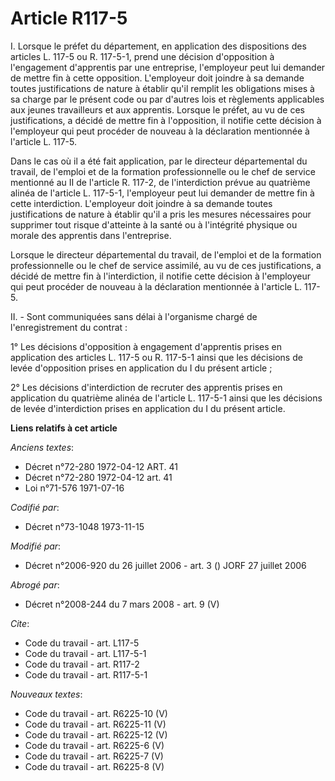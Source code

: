 # Article R117-5

I. Lorsque le préfet du département, en application des dispositions des articles L. 117-5 ou R. 117-5-1, prend une décision
d'opposition à l'engagement d'apprentis par une entreprise, l'employeur peut lui demander de mettre fin à cette opposition.
L'employeur doit joindre à sa demande toutes justifications de nature à établir qu'il remplit les obligations mises à sa
charge par le présent code ou par d'autres lois et règlements applicables aux jeunes travailleurs et aux apprentis. Lorsque
le préfet, au vu de ces justifications, a décidé de mettre fin à l'opposition, il notifie cette décision à l'employeur qui
peut procéder de nouveau à la déclaration mentionnée à l'article L. 117-5.

Dans le cas où il a été fait application, par le directeur départemental du travail, de l'emploi et de la formation
professionnelle ou le chef de service mentionné au II de l'article R. 117-2, de l'interdiction prévue au quatrième alinéa de
l'article L. 117-5-1, l'employeur peut lui demander de mettre fin à cette interdiction. L'employeur doit joindre à sa demande
toutes justifications de nature à établir qu'il a pris les mesures nécessaires pour supprimer tout risque d'atteinte à la
santé ou à l'intégrité physique ou morale des apprentis dans l'entreprise.

Lorsque le directeur départemental du travail, de l'emploi et de la formation professionnelle ou le chef de service assimilé,
au vu de ces justifications, a décidé de mettre fin à l'interdiction, il notifie cette décision à l'employeur qui peut
procéder de nouveau à la déclaration mentionnée à l'article L. 117-5.

II. - Sont communiquées sans délai à l'organisme chargé de l'enregistrement du contrat :

1° Les décisions d'opposition à engagement d'apprentis prises en application des articles L. 117-5 ou R. 117-5-1 ainsi que
les décisions de levée d'opposition prises en application du I du présent article ;

2° Les décisions d'interdiction de recruter des apprentis prises en application du quatrième alinéa de l'article L. 117-5-1
ainsi que les décisions de levée d'interdiction prises en application du I du présent article.

**Liens relatifs à cet article**

_Anciens textes_:

  - Décret n°72-280 1972-04-12 ART. 41
  - Décret n°72-280 1972-04-12 art. 41
  - Loi n°71-576 1971-07-16

_Codifié par_:

  - Décret n°73-1048 1973-11-15

_Modifié par_:

  - Décret n°2006-920 du 26 juillet 2006 - art. 3 () JORF 27 juillet 2006

_Abrogé par_:

  - Décret n°2008-244 du 7 mars 2008 - art. 9 (V)

_Cite_:

  - Code du travail - art. L117-5
  - Code du travail - art. L117-5-1
  - Code du travail - art. R117-2
  - Code du travail - art. R117-5-1

_Nouveaux textes_:

  - Code du travail - art. R6225-10 (V)
  - Code du travail - art. R6225-11 (V)
  - Code du travail - art. R6225-12 (V)
  - Code du travail - art. R6225-6 (V)
  - Code du travail - art. R6225-7 (V)
  - Code du travail - art. R6225-8 (V)
